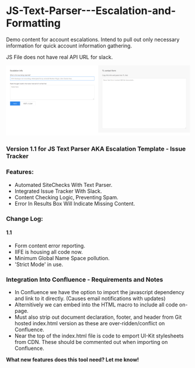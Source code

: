 # JS-Text-Parser---Escalation-and-Formatting
Demo content for account escalations. Intend to pull out only necessary information for quick account information gathering.

JS File does not have real API URL for slack.


![Template Generator](/screenShot.png?raw=true "Template Generator")


### Version 1.1 for **JS Text Parser** AKA **Escalation Template - Issue Tracker**

### Features:
+ Automated SiteChecks With Text Parser.
+ Integrated Issue Tracker With Slack.
+ Content Checking Logic, Preventing Spam.
+ Error In Results Box Will Indicate Missing Content.

### Change Log:
#### 1.1
+ Form content error reporting. 
+ IIFE is housing all code now.
+ Minimum Global Name Space pollution.
+ 'Strict Mode' in use.



### Integration Into Confluence - Requirements and Notes
+ In Confluence we have the option to import the javascript dependency and link to it directly. (Causes email notifications with updates)
+ Alternitively we can embed <script type='text/javascript'> </script> into the HTML macro to include all code on-page.
+ Must also strip out document declaration, footer, and header from Git hosted index.html version as these are over-ridden/conflict on Confluence.
+ Near the top of the index.html file is code to emport UI-Kit stylesheets from CDN. These should be commented out when importing on Confluence.



**What new features does this tool need? Let me know!**
